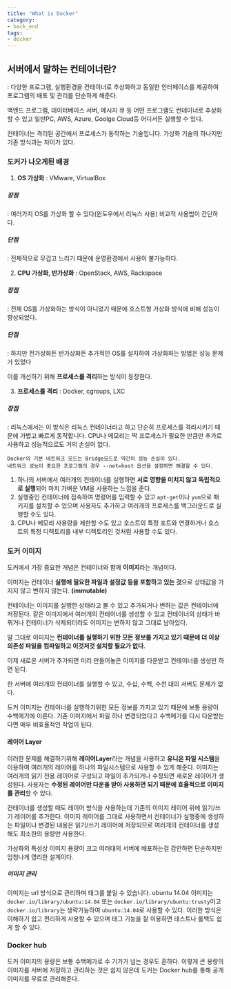 ```yaml
---
title: "What is Docker"
category:
- back_end
tags: 
- docker
---
```




## 서버에서 말하는 컨테이너란?

 : 다양한 프로그램, 실행환경을 컨테이너로 추상화하고 동일한 인터페이스를 제공하여 프로그램의 배포 및 관리를 단순하게 해준다.

 백엔드 프로그램, 데이터베이스 서버, 메시지 큐 등 어떤 프로그램도 컨테이너로 추상화할 수 있고 일반PC, AWS, Azure, Goolge Cloud등 어디서든 실행할 수 있다.

 컨테이너는 격리된 공간에서 프로세스가 동작하는 기술입니다. 가상화 기술의 하나지만 기존 방식과는 차이가 있다.



### 도커가 나오게된 배경

1. **OS 가상화** : VMware, VirtualBox
##### 장점 

 : 여러가지 OS를 가상화 할 수 있다(윈도우에서 리눅스 사용)
비교적 사용법이 간단하다.

##### 단점 

 : 전체적으로 무겁고 느리기 때문에 운영환경에서 사용이 불가능하다.



2. **CPU 가상화, 반가상화** : OpenStack, AWS, Rackspace
##### 장점 

: 전체 OS를 가상화하는 방식이 아니었기 때문에 호스트형 가상화 방식에 비해 성능이 향상되었다.
##### 단점

 : 하지만 전가상화든 반가상화든 추가적인 OS를 설치하여 가상화하는 방법은 성능 문제가 있었다

이를 개선하기 위해 **프로세스를 격리**하는 방식이 등장한다.



3. **프로세스를 격리** : Docker, cgroups, LXC
##### 장점 

 : 리눅스에서는 이 방식은 리눅스 컨테이너라고 하고 단순히 프로세스를 격리시키기 때문에 가볍고 빠르게 동작합니다. CPU나 메모리는 딱 프로세스가 필요한 만큼만 추가로 사용하고 성능적으로도 거의 손실이 없다.

```
Docker의 기본 네트워크 모드는 Bridge모드로 약간의 성능 손실이 있다.  
네트워크 성능이 중요한 프로그램의 경우 --net=host 옵션을 설정하면 해결할 수 있다.
```

1. 하나의 서버에서 여러개의 컨테이너를 실행하면 **서로 영향을 미치지 않고 독립적으로 실행**되어 마치 가벼운 VM을 사용하는 느낌을 준다.
2. 실행중인 컨테이너에 접속하여 명령어를 입력할 수 있고 ```apt-get```이나 ```yum```으로 패키지를 설치할 수 있으며 사용자도 추가하고 여러개의 프로세스를 백그라운드로 실행할 수도 있다.
3. CPU나 메모리 사용량을 제한할 수도 있고 호스트의 특정 포트와 연결하거나 호스트의 특정 디렉토리를 내부 디렉토리인 것처럼 사용할 수도 있다.



### 도커 이미지

도커에서 가장 중요한 개념은 컨테이너와 함께 **이미지**라는 개념이다.

이미지는 컨테이너 **실행에 필요한 파일과 설정값 등을 포함하고 있는 것**으로 상태값을 가지지 않고 변하지 않는다. **(immutable)**

컨테이너는 이미지를 실행한 상태라고 볼 수 있고 추가되거나 변하는 값은 컨테이너에 저장된다.
같은 이미지에서 여러개의 컨테이너를 생성할 수 있고 컨테이너의 상태가 바뀌거나 컨테이너가 삭제되더라도 이미지는 변하지 않고 그대로 남아있다.



말 그대로 이미지는 **컨테이너를 실행하기 위한 모든 정보를 가지고 있기 때문에 더 이상 의존성 파일을 컴파일하고 이것저것 설치할 필요가 없다**. 

이제 새로운 서버가 추가되면 미리 만들어놓은 이미지를 다운받고 컨테이너를 생성만 하면 된다.

한 서버에 여러개의 컨테이너를 실행할 수 있고, 수십, 수백, 수천 대의 서버도 문제가 없다.

도커 이미지는 컨테이너를 실행하기위한 모든 정보를 가지고 있기 때문에 보통 용량이 수백메가에 이른다.
기존 이미지에서 파일 하나 변경되었다고 수백메가를 다시 다운받는다면 매우 비효율적인 작업이 된다.



#### 레이어 Layer

이러한 문제를 해결하기위해 **레이어Layer**라는 개념을 사용하고 **유니온 파일 시스템**을 이용하여 여러개의 레이어를 하나의 파일시스템으로 사용할 수 있게 해준다.
이미지는 여러개의 읽기 전용 레이어로 구성되고 파일이 추가되거나 수정되면 새로운 레이어가 생성된다. 
사용자는 **수정된 레이어만 다운을 받아 사용하면 되기 때문에 효율적으로 이미지를 관리**할 수 있다.



컨테이너를 생성할 때도 레이어 방식을 사용하는데 기존의 이미지 레이어 위에 읽기/쓰기 레이어를 추가한다. 
이미지 레이어를 그대로 사용하면서 컨테이너가 실행중에 생성하는 파일이나 변경된 내용은 읽기/쓰기 레이어에 저장되므로 여러개의 컨테이너를 생성해도 최소한의 용량만 사용한다.

가상화의 특성상 이미지 용량이 크고 여러대의 서버에 배포하는걸 감안하면 단순하지만 엄청나게 영리한 설계이다.

##### 이미지 관리

이미지는 url 방식으로 관리하며 태그를 붙일 수 있습니다. ubuntu 14.04 이미지는 ```docker.io/library/ubuntu:14.04``` 또는 ```docker.io/library/ubuntu:trusty```이고 ```docker.io/library```는 생략가능하여 ```ubuntu:14.04```로 사용할 수 있다.
이러한 방식은 이해하기 쉽고 편리하게 사용할 수 있으며 태그 기능을 잘 이용하면 테스트나 롤백도 쉽게 할 수 있다.



### Docker hub

도커 이미지의 용량은 보통 수백메가로 수 기가가 넘는 경우도 흔하다.
이렇게 큰 용량의 이미지를 서버에 저장하고 관리하는 것은 쉽지 않은데 도커는 Docker hub를 통해 공개 이미지를 무료로 관리해준다.



